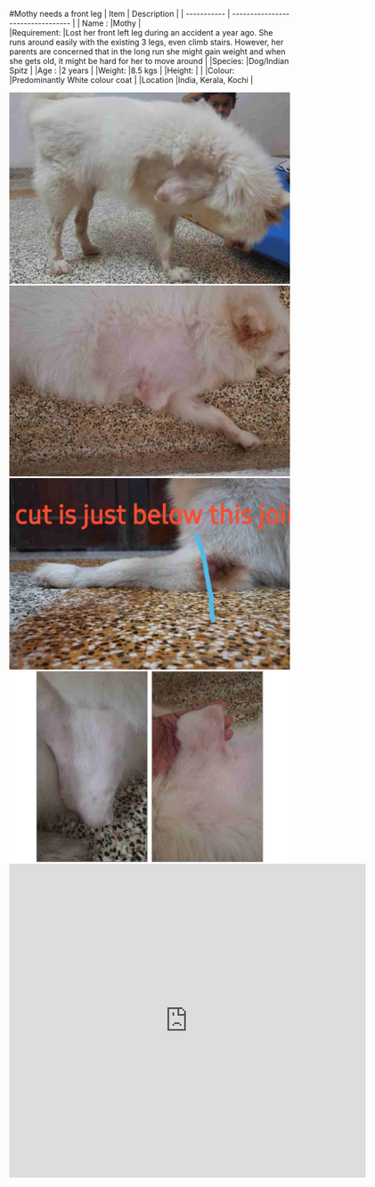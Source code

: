 #Mothy needs a front leg
| Item     | Description                          |
| ----------- | --------------------------------- |
| Name :      |Mothy                              |  
|Requirement: |Lost her front left leg during an accident a year ago. She runs around easily with the existing 3 legs, even climb stairs. However, her parents are concerned that in the long run she might gain weight and when she gets old, it might be hard for her to move around |
|Species:     |Dog/Indian Spitz                   |
|Age :        |2 years                            |
|Weight:      |8.5 kgs                            |
|Height:      |                                   |
|Colour:      |Predominantly White colour coat    |
|Location     |India, Kerala, Kochi               |

<!-- Slider main container -->
<div class="swiper">
<!-- Additional required wrapper -->
<div class="swiper-wrapper">
    <!-- Slides -->
    <div class="swiper-slide">   
        <center><img src="../../images/projects/mothydog/1.jpg" alt="Mothy"></center>
        </div>
    <div class="swiper-slide">
        <center><img src="../../images/projects/mothydog/2.jpg" alt="Mothy"></center> 
    </div>
    <div class="swiper-slide">
        <center><img src="../../images/projects/mothydog/3.jpg" alt="Mothy"></center>
    </div>
    <div class="swiper-slide">
        <center><img src="../../images/projects/mothydog/4.jpg" alt="Mothy"></center> 
    </div>
     <div class="swiper-slide">
        <center><iframe src="https://youtu.be/jQ2UmnDj8Co?si=Et-NG1CcvKBVANYG" width="640" height="564" frameborder="0" allow="autoplay; fullscreen" allowfullscreen></iframe></center>
    </div>
</div>
<div class="swiper-pagination"></div>
<div class="swiper-button-prev"></div>
<div class="swiper-button-next"></div>
</div>





